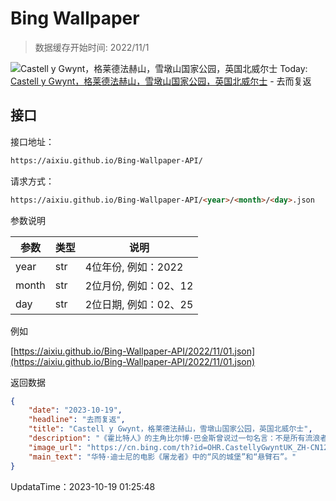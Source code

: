 # Bing Wallpaper

> 数据缓存开始时间: 2022/11/1

![Castell y Gwynt，格莱德法赫山，雪墩山国家公园，英国北威尔士](https://cn.bing.com/th?id=OHR.CastellyGwyntUK_ZH-CN1219668479_1920x1080.webp)
Today: [Castell y Gwynt，格莱德法赫山，雪墩山国家公园，英国北威尔士](https://cn.bing.com/th?id=OHR.CastellyGwyntUK_ZH-CN1219668479_1920x1080.webp) - 去而复返

## 接口

接口地址：

```html
https://aixiu.github.io/Bing-Wallpaper-API/
```

请求方式：

```html
https://aixiu.github.io/Bing-Wallpaper-API/<year>/<month>/<day>.json
```

参数说明

| 参数 | 类型 | 说明 |
| - | - | - |
| year | str | 4位年份, 例如：2022 |
| month | str | 2位月份, 例如：02、12 |
| day | str | 2位日期, 例如：02、25 |

例如

[https://aixiu.github.io/Bing-Wallpaper-API/2022/11/01.json](https://aixiu.github.io/Bing-Wallpaper-API/2022/11/01.json)

返回数据

```json
{
    "date": "2023-10-19",
    "headline": "去而复返",
    "title": "Castell y Gwynt，格莱德法赫山，雪墩山国家公园，英国北威尔士",
    "description": "《霍比特人》的主角比尔博·巴金斯曾说过一句名言：不是所有流浪者都迷失了自己的方向。但在这个名为“风的城堡”的地方，暂时失去方向感也是一种乐趣！虽然这里看起来像是《指环王》三部曲中的中土世界，但它却真实存于威尔士斯诺多尼亚山峰的高处。",
    "image_url": "https://cn.bing.com/th?id=OHR.CastellyGwyntUK_ZH-CN1219668479_1920x1080.webp",
    "main_text": "华特·迪士尼的电影《屠龙者》中的“风的城堡”和“悬臂石”。"
}
```

UpdataTime：2023-10-19 01:25:48
